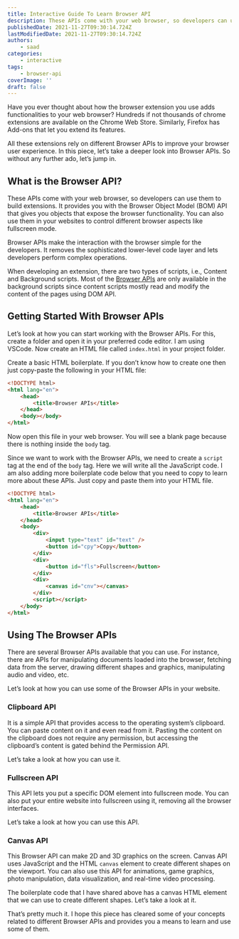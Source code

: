 ```yaml
---
title: Interactive Guide To Learn Browser API
description: These APIs come with your web browser, so developers can use them to build extensions. Let's take a look at some of the browser APIs in this interactive guide.
publishedDate: 2021-11-27T09:30:14.724Z
lastModifiedDate: 2021-11-27T09:30:14.724Z
authors:
    - saad
categories:
    - interactive
tags:
    - browser-api
coverImage: ''
draft: false
---
```


<Lead>

Have you ever thought about how the browser extension you use adds functionalities to your web browser? Hundreds if not thousands of chrome extensions are available on the Chrome Web Store. Similarly, Firefox has Add-ons that let you extend its features.

</Lead>

All these extensions rely on different Browser APIs to improve your browser user experience. In this piece, let’s take a deeper look into Browser APIs. So without any further ado, let’s jump in.

## What is the Browser API?

These APIs come with your web browser, so developers can use them to build extensions. It provides you with the Browser Object Model (BOM) API that gives you objects that expose the browser functionality. You can also use them in your websites to control different browser aspects like fullscreen mode.

Browser APIs make the interaction with the browser simple for the developers. It removes the sophisticated lower-level code layer and lets developers perform complex operations.

When developing an extension, there are two types of scripts, i.e., Content and Background scripts. Most of the [Browser APIs](https://developer.chrome.com/docs/extensions/reference/tabs/) are only available in the background scripts since content scripts mostly read and modify the content of the pages using DOM API.

## Getting Started With Browser APIs

Let’s look at how you can start working with the Browser APIs. For this, create a folder and open it in your preferred code editor. I am using VSCode. Now create an HTML file called `index.html` in your project folder.

Create a basic HTML boilerplate. If you don’t know how to create one then just copy-paste the following in your HTML file:

```html
<!DOCTYPE html>
<html lang="en">
	<head>
		<title>Browser APIs</title>
	</head>
	<body></body>
</html>
```

Now open this file in your web browser. You will see a blank page because there is nothing inside the `body` tag.

Since we want to work with the Browser APIs, we need to create a `script` tag at the end of the `body` tag. Here we will write all the JavaScript code. I am also adding more boilerplate code below that you need to copy to learn more about these APIs. Just copy and paste them into your HTML file.

```html
<!DOCTYPE html>
<html lang="en">
	<head>
		<title>Browser APIs</title>
	</head>
	<body>
		<div>
			<input type="text" id="text" />
			<button id="cpy">Copy</button>
		</div>
		<div>
			<button id="fls">Fullscreen</button>
		</div>
		<div>
			<canvas id="cnv"></canvas>
		</div>
		<script></script>
	</body>
</html>
```

## Using The Browser APIs

There are several Browser APIs available that you can use. For instance, there are APIs for manipulating documents loaded into the browser, fetching data from the server, drawing different shapes and graphics, manipulating audio and video, etc.

Let’s look at how you can use some of the Browser APIs in your website.

### Clipboard API

It is a simple API that provides access to the operating system’s clipboard. You can paste content on it and even read from it. Pasting the content on the clipboard does not require any permission, but accessing the clipboard’s content is gated behind the Permission API.

Let’s take a look at how you can use it.

<LearnBrowser showClipboard />

### Fullscreen API

This API lets you put a specific DOM element into fullscreen mode. You can also put your entire website into fullscreen using it, removing all the browser interfaces.

Let’s take a look at how you can use this API.

<LearnBrowser showFullScreen />

### Canvas API

This Browser API can make 2D and 3D graphics on the screen. Canvas API uses JavaScript and the HTML `canvas` element to create different shapes on the viewport. You can also use this API for animations, game graphics, photo manipulation, data visualization, and real-time video processing.

The boilerplate code that I have shared above has a canvas HTML element that we can use to create different shapes. Let’s take a look at it.

<LearnBrowser showCanvas />

That’s pretty much it. I hope this piece has cleared some of your concepts related to different Browser APIs and provides you a means to learn and use some of them.
